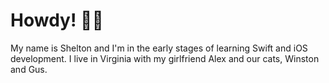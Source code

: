 # Howdy! 👋🏻

My name is Shelton and I'm in the early stages of learning Swift and iOS development. I live in Virginia with my girlfriend Alex and our cats, Winston and Gus.
